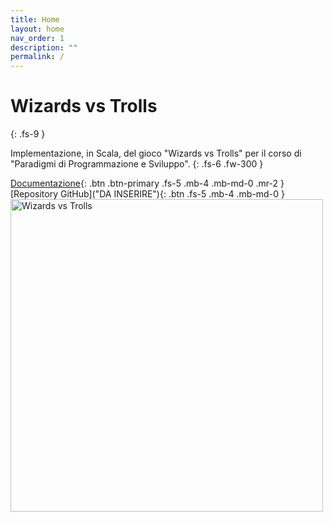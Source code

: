 ```yaml
---
title: Home
layout: home
nav_order: 1
description: ""
permalink: /
---
```


# Wizards vs Trolls
{: .fs-9 }

Implementazione, in Scala, del gioco "Wizards vs Trolls" per il corso di "Paradigmi di Programmazione e Sviluppo".
{: .fs-6 .fw-300 }

[Documentazione](Introduzione.md){: .btn .btn-primary .fs-5 .mb-4 .mb-md-0 .mr-2 }
[Repository GitHub]("DA INSERIRE"){: .btn .fs-5 .mb-4 .mb-md-0 }
<img src="assets/img/icon.png" alt="Wizards vs Trolls" width="500px" height="500px" />